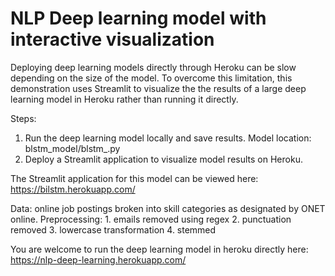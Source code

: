 # NLP Deep learning model with interactive visualization 

Deploying deep learning models directly through Heroku can be slow depending on the size of the model.
To overcome this limitation, this demonstration uses Streamlit to visualize the the results of a large deep learning model in Heroku rather than running it directly.

Steps:
1. Run the deep learning model locally and save results.
   Model location: blstm_model/blstm_.py
2. Deploy a Streamlit application to visualize model results on Heroku. 

The Streamlit application for this model can be viewed here: https://bilstm.herokuapp.com/

Data: online job postings broken into skill categories as designated by ONET online. Preprocessing: 1. emails removed using regex 2. punctuation removed 3. lowercase transformation 4. stemmed

You are welcome to run the deep learning model in heroku directly here: https://nlp-deep-learning.herokuapp.com/



